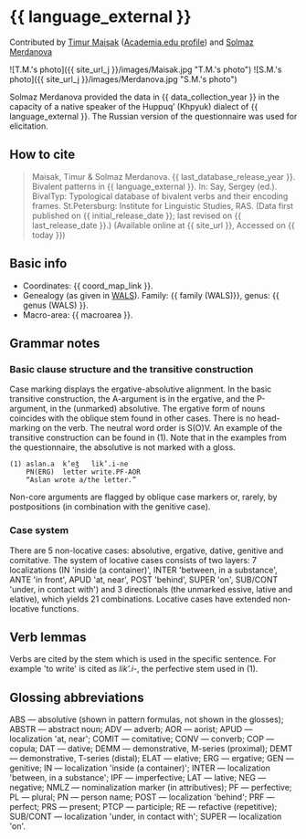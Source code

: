 # {{ language_external }}
Contributed by [Timur Maisak](https://iling-ran.ru/web/ru/scholars/maisak) ([Academia.edu profile](https://iling-ran.academia.edu/TimurMaisak)) and [Solmaz Merdanova](https://iling-ran.ru/web/ru/scholars/merdanova)

![T.M.'s photo]({{ site_url_j }}/images/Maisak.jpg "T.M.'s photo")
![S.M.'s photo]({{ site_url_j }}/images/Merdanova.jpg "S.M.'s photo")

Solmaz Merdanova provided the data in {{ data_collection_year }} in the capacity of a native speaker of the Huppuq’ (Khpyuk) dialect of {{ language_external }}. The Russian version of the questionnaire was used for elicitation. 

## How to cite
> Maisak, Timur & Solmaz Merdanova. {{ last_database_release_year }}. Bivalent patterns in {{ language_external }}. 
> In: Say, Sergey (ed.). BivalTyp: 
> Typological database of bivalent verbs and their encoding frames. 
> St.Petersburg: Institute for Linguistic Studies, RAS. 
> (Data first published on {{ initial_release_date }}; last revised on {{ last_release_date }}.) 
> (Available online at {{ site_url }}, Accessed on {{ today }})

## Basic info
- Coordinates: {{ coord_map_link }}.
- Genealogy (as given in [WALS](https://wals.info/)). Family: {{ family (WALS)}}, genus: {{ genus (WALS) }}.
- Macro-area: {{ macroarea }}. 

## Grammar notes
### Basic clause structure and the transitive construction

Case marking displays the ergative-absolutive alignment. In the basic transitive construction, the A-argument is in the ergative, and the P-argument, in the (unmarked) absolutive. The ergative form of nouns coincides with the oblique stem found in other cases. There is no head-marking on the verb. The neutral word order is S(O)V. An example of the transitive construction can be found in (1). Note that in the examples from the questionnaire, the absolutive is not marked with a gloss.

```
(1) aslan.a  k’eǯ   lik’.i-ne  
    PN(ERG)  letter write.PF-AOR 
    “Aslan wrote a/the letter.”

```

Non-core arguments are flagged by oblique case markers or, rarely, by postpositions (in combination with the genitive case).

### Case system
There are 5 non-locative cases: absolutive, ergative, dative, genitive and comitative. The system of locative cases consists of two layers: 7 localizations (IN 'inside (a container)', INTER 'between, in a substance', ANTE 'in front', APUD 'at, near', POST 'behind', SUPER 'on', SUB/CONT 'under, in contact with') and 3 directionals (the unmarked essive, lative and elative), which yields 21 combinations. Locative cases have extended non-locative functions. 

## Verb lemmas
Verbs are cited by the stem which is used in the specific sentence. For example 'to write' is cited as *lik’.i-*, the perfective stem used in (1).

## Glossing abbreviations
ABS — absolutive (shown in pattern formulas, not shown in the glosses); ABSTR — abstract noun; ADV — adverb; AOR — aorist; APUD — localization 'at, near'; COMIT — comitative; CONV — converb; COP — copula; DAT — dative; DEMM — demonstrative, M-series (proximal); DEMT — demonstrative, T-series (distal); ELAT — elative; ERG — ergative; GEN — genitive; IN — localization 'inside (a container)'; INTER — localization 'between, in a substance'; IPF — imperfective; LAT — lative; NEG — negative; NMLZ — nominalization marker (in attributives); PF — perfective; PL — plural; PN — person name; POST — localization 'behind'; PRF — perfect; PRS — present; PTCP — participle; RE — refactive (repetitive); SUB/CONT — localization 'under, in contact with'; SUPER — localization 'on'.
